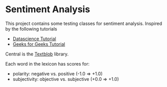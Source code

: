 # Sentiment Analysis

This project contains some testing classes for sentiment analysis. Inspired by the following tutorials

* [Datascience Tutorial](https://towardsdatascience.com/ranking-news-bias-in-python-e9bb5d1ba93f)
* [Geeks for Geeks Tutorial](https://www.geeksforgeeks.org/twitter-sentiment-analysis-using-python/) 

Central is the [Textblob](https://planspace.org/20150607-textblob_sentiment/) library.


Each word in the lexicon has scores for:
*  polarity: negative vs. positive    (-1.0 => +1.0)
*  subjectivity: objective vs. subjective (+0.0 => +1.0)

